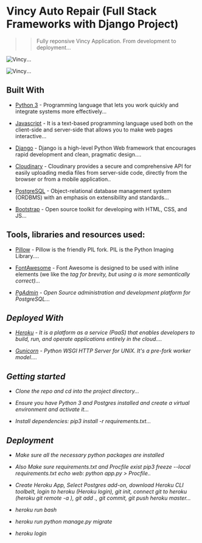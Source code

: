 # Vincy Auto Repair (Full Stack Frameworks with Django Project)

> > Fully reponsive Vincy Application. From development to deployment...

<img src="https://res.cloudinary.com/chuksmbanaso/image/upload/v1645079268/media/Screenshot_26_flgkhu.png" title="Vincy" alt="Vincy">...

<img src="https://res.cloudinary.com/chuksmbanaso/image/upload/v1645079281/media/Screenshot_27_ktath0.png" title="Vincy" alt="Vincy">...

## Built With

- [Python 3](https://www.python.org/) - Programming language that lets you work quickly and integrate systems more effectively...

- [Javascript](https://www.javascript.com) - It is a text-based programming language used both on the client-side and server-side that allows you to make web pages interactive...

- [Django](https://www.djangoproject.com/) - Django is a high-level Python Web framework that encourages rapid development and clean, pragmatic design....

- [Cloudinary](https://cloudinary.com/) - Cloudinary provides a secure and comprehensive API for easily uploading media files from server-side code, directly from the browser or from a mobile application..

- [PostgreSQL](https://www.postgresql.org/) - Object-relational database management system (ORDBMS) with an emphasis on extensibility and standards...

- [Bootstrap](https://getbootstrap.com/) - Open source toolkit for developing with HTML, CSS, and JS...


## Tools, libraries and resources used:

- [Pillow](https://pillow.readthedocs.io/en/5.3.x/) - Pillow is the friendly PIL fork. PIL is the Python Imaging Library....

- [FontAwesome](https://fontawesome.com/) -  Font Awesome is designed to be used with inline elements (we like the <i> tag for brevity, but using a <span> is more semantically correct)...

- [PgAdmin](https://www.pgadmin.org/) - Open Source administration and development platform for PostgreSQL...

## Deployed With

- [Heroku](https://www.heroku.com/) - It is a platform as a service (PaaS) that enables developers to build, run, and operate applications entirely in the cloud....

- [Gunicorn](https://gunicorn.org/) - Python WSGI HTTP Server for UNIX. It's a pre-fork worker model....

## Getting started

- Clone the repo and cd into the project directory...

- Ensure you have Python 3 and Postgres installed and create a virtual environment and activate it...

- Install dependencies: pip3 install -r requirements.txt...

## Deployment

- Make sure all the necessary python packages are installed 

- Also Make sure requirements.txt and Procfile exist pip3 freeze --local requirements.txt echo web: python app.py > Procfile..

- Create Heroku App, Select Postgres add-on, download Heroku CLI toolbelt, login to heroku (Heroku login), git init, connect git to heroku (heroku git remote -a ), git add ., git commit, git push heroku master...

- heroku run bash

- heroku run python manage.py migrate

- heroku login
